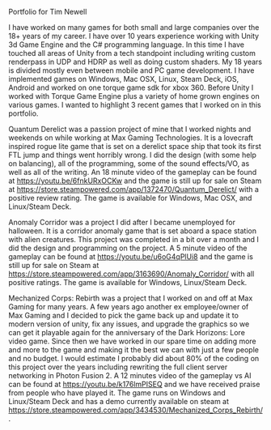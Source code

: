 Portfolio for Tim Newell

I have worked on many games for both small and large companies over the 18+ years of my career.  I have over 10 years experience working with Unity 3d Game Engine and the C# programming language.  In this time I have touched all areas of Unity from a tech standpoint including writing custom renderpass in UDP and HDRP as well as doing custom shaders.  My 18 years is divided mostly even between mobile and PC game development.  I have implemented games on Windows, Mac OSX, Linux, Steam Deck, iOS, Android and worked on one torque game sdk for xbox 360.  Before Unity I worked with Torque Game Engine plus a variety of home grown engines on various games.  I wanted to highlight 3 recent games that I worked on in this portfolio.

Quantum Derelict was a passion project of mine that I worked nights and weekends on while working at Max Gaming Technologies.  It is a lovecraft inspired rogue lite game that is set on a derelict space ship that took its first FTL jump and things went horribly wrong.  I did the design (with some help on balancing), all of the programming, some of the sound effects/VO, as well as all of the writing.  An 18 minute video of the gameplay can be found at https://youtu.be/6fnkURxOCKw and the game is still up for sale on Steam at https://store.steampowered.com/app/1372470/Quantum_Derelict/ with a positive review rating.  The game is available for Windows, Mac OSX, and Linux/Steam Deck.

Anomaly Corridor was a project I did after I became unemployed for halloween.  It is a corridor anomaly game that is set aboard a space station with alien creatures.  This project was completed in a bit over a month and I did the design and programming on the project.  A 5 minute video of the gameplay can be found at https://youtu.be/u6oG4qPlUi8 and the game is still up for sale on Steam at https://store.steampowered.com/app/3163690/Anomaly_Corridor/ with all positive ratings.  The game is available for Windows, Linux/Steam Deck.

Mechanized Corps: Rebirth was a project that I worked on and off at Max Gaming for many years.  A few years ago another ex employee/owner of Max Gaming and I decided to pick the game back up and update it to modern version of unity, fix any issues, and upgrade the graphics so we can get it playable again for the anniversary of the Dark Horizons: Lore video game.  Since then we have worked in our spare time on adding more and more to the game and making it the best we can with just a few people and no budget.  I would estimate I probably did about 80% of the coding on this project over the years including rewriting the full client server networking in Photon Fusion 2.  A 12 minutes video of the gameplay vs AI can be found at https://youtu.be/k176lmPISEQ and we have received praise from people who have played it.  The game runs on Windows and Linux/Steam Deck and has a demo currently available on steam at https://store.steampowered.com/app/3434530/Mechanized_Corps_Rebirth/.
